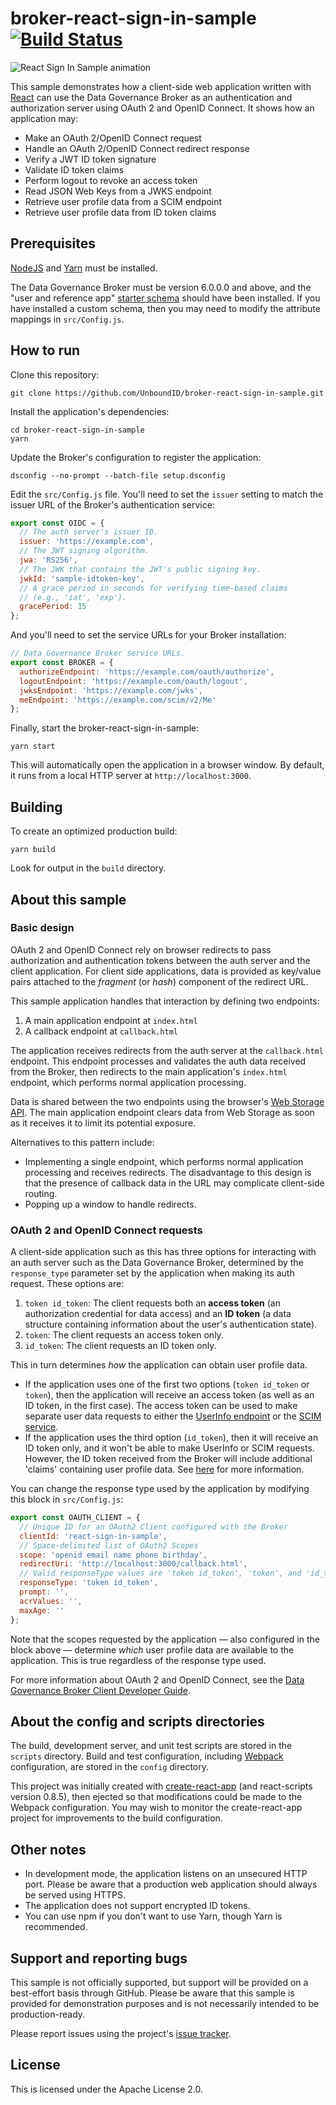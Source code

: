 # broker-react-sign-in-sample [![Build Status](https://travis-ci.org/UnboundID/broker-react-sign-in-sample.svg?branch=master)](https://travis-ci.org/UnboundID/broker-react-sign-in-sample)

![React Sign In Sample animation](https://cloud.githubusercontent.com/assets/50972/21905894/af6b073a-d8ce-11e6-9a4a-a8eb520f9ecb.gif)

This sample demonstrates how a client-side web application written with 
[React](https://facebook.github.io/react/) can use the Data Governance 
Broker as an authentication and authorization server using OAuth 2 and 
OpenID Connect. It shows how an application may:

* Make an OAuth 2/OpenID Connect request
* Handle an OAuth 2/OpenID Connect redirect response
* Verify a JWT ID token signature
* Validate ID token claims
* Perform logout to revoke an access token
* Read JSON Web Keys from a JWKS endpoint
* Retrieve user profile data from a SCIM endpoint
* Retrieve user profile data from ID token claims

## Prerequisites

[NodeJS](https://docs.npmjs.com/getting-started/installing-node) and 
[Yarn](https://yarnpkg.com/en/docs/install) 
must be installed. 

The Data Governance Broker must be version 6.0.0.0 and above, and the 
"user and reference app" [starter schema](https://developer.unboundid.com/6.0.0.1/broker/guides/broker-client-developer-guide/basics/schema/#The-starter-schema)
should have been installed. If you have installed a custom schema, then 
you may need to modify the attribute mappings in `src/Config.js`.

## How to run

Clone this repository:

```
git clone https://github.com/UnboundID/broker-react-sign-in-sample.git
```

Install the application's dependencies:

```
cd broker-react-sign-in-sample
yarn
```

Update the Broker's configuration to register the application:

```
dsconfig --no-prompt --batch-file setup.dsconfig
```

Edit the `src/Config.js` file. You'll need to set the `issuer` setting 
to match the issuer URL of the Broker's authentication service:

```javascript
export const OIDC = {
  // The auth server's issuer ID.
  issuer: 'https://example.com',
  // The JWT signing algorithm.
  jwa: 'RS256',
  // The JWK that contains the JWT's public signing key.
  jwkId: 'sample-idtoken-key',
  // A grace period in seconds for verifying time-based claims
  // (e.g., 'iat', 'exp').
  gracePeriod: 15
};
```

And you'll need to set the service URLs for your Broker installation:

```javascript
// Data Governance Broker service URLs.
export const BROKER = {
  authorizeEndpoint: 'https://example.com/oauth/authorize',
  logoutEndpoint: 'https://example.com/oauth/logout',
  jwksEndpoint: 'https://example.com/jwks',
  meEndpoint: 'https://example.com/scim/v2/Me'
};
```

Finally, start the broker-react-sign-in-sample:

```
yarn start
```

This will automatically open the application in a browser window. 
By default, it runs from a local HTTP server at `http://localhost:3000`.

## Building

To create an optimized production build:

```
yarn build
```

Look for output in the `build` directory.

## About this sample

### Basic design

OAuth 2 and OpenID Connect rely on browser redirects to pass 
authorization and authentication tokens between the auth server and the 
client application. For client side applications, data is provided as 
key/value pairs attached to the _fragment_ (or _hash_) component of the 
redirect URL. 

This sample application handles that interaction by defining two endpoints:

1. A main application endpoint at `index.html`
2. A callback endpoint at `callback.html`

The application receives redirects from the auth server at the 
`callback.html` endpoint. This endpoint processes and validates the 
auth data received from the Broker, then redirects to the main 
application's `index.html` endpoint, which performs normal application 
processing. 

Data is shared between the two endpoints using the browser's 
[Web Storage API](https://developer.mozilla.org/en-US/docs/Web/API/Web_Storage_API). 
The main application endpoint clears data from Web Storage as soon as 
it receives it to limit its potential exposure. 

Alternatives to this pattern include:

* Implementing a single endpoint, which performs normal application 
processing and receives redirects. The disadvantage to this design is 
that the presence of callback data in the URL may complicate 
client-side routing.
* Popping up a window to handle redirects. 

### OAuth 2 and OpenID Connect requests

A client-side application such as this has three options for 
interacting with an auth server such as the Data Governance Broker, 
determined by the `response_type` parameter set by the application when 
making its auth request. These options are:

1. `token id_token`: The client requests both an **access token** (an 
authorization credential for data access) and an **ID token** (a data 
structure containing information about the user's authentication state).
2. `token`: The client requests an access token only.
3. `id_token`: The client requests an ID token only.

This in turn determines _how_ the application can obtain user profile 
data.

* If the application uses one of the first two options (`token id_token` 
or `token`), then the application will receive an access token (as well 
as an ID token, in the first case). The access token can be used to make 
separate user data requests to either the 
[UserInfo endpoint](https://developer.unboundid.com/6.0.0.1/broker/api/oauth2/userinfo/) 
or the [SCIM service](https://developer.unboundid.com/6.0.0.1/broker/api/scim/).
* If the application uses the third option (`id_token`), then it will 
receive an ID token only, and it won't be able to make UserInfo or SCIM 
requests. However, the ID token received from the Broker will include 
additional 'claims' containing user profile data. See 
[here](https://developer.unboundid.com/6.0.0.1/broker/api/oauth2/id-tokens/) 
for more information. 

You can change the response type used by the application by modifying 
this block in `src/Config.js`:

```javascript
export const OAUTH_CLIENT = {
  // Unique ID for an OAuth2 Client configured with the Broker
  clientId: 'react-sign-in-sample',
  // Space-delimited list of OAuth2 Scopes
  scope: 'openid email name phone birthday',
  redirectUri: 'http://localhost:3000/callback.html',
  // Valid responseType values are 'token id_token', 'token', and 'id_token'
  responseType: 'token id_token',
  prompt: '',
  acrValues: '',
  maxAge: ''
};
```

Note that the scopes requested by the application — also configured in 
the block above — determine _which_ user profile data are available to 
the application. This is true regardless of the response type used.

For more information about OAuth 2 and OpenID Connect, see the 
[Data Governance Broker Client Developer Guide](https://developer.unboundid.com/6.0.0.1/broker/guides/broker-client-developer-guide/).

## About the config and scripts directories

The build, development server, and unit test scripts are stored in the 
`scripts` directory. Build and test configuration, including 
[Webpack](https://webpack.github.io/) configuration, are stored in the 
`config` directory.

This project was initially created with [create-react-app](https://github.com/facebookincubator/create-react-app) (and react-scripts version 
0.8.5), then ejected so that modifications could be made to the Webpack 
configuration. You may wish to monitor the create-react-app project for 
improvements to the build configuration.

## Other notes

* In development mode, the application listens on an unsecured HTTP 
port. Please be aware that a production web application should always 
be served using HTTPS.
* The application does not support encrypted ID tokens.
* You can use npm if you don't want to use Yarn, though Yarn is 
recommended.

## Support and reporting bugs

This sample is not officially supported, but support will be provided
on a best-effort basis through GitHub. Please be aware that this sample 
is provided for demonstration purposes and is not necessarily intended 
to be production-ready.

Please report issues using the project's
[issue tracker](https://github.com/UnboundID/broker-react-sign-in-sample/issues).

## License

This is licensed under the Apache License 2.0.
